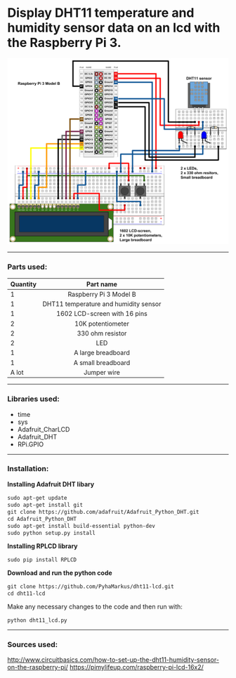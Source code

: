 # Display DHT11 temperature and humidity sensor data on an lcd with the Raspberry Pi 3.

![alt text](https://github.com/PyhaMarkus/dht11-lcd/blob/master/pictures/raspberrypi_LCD.png "Connections")

---

### Parts used:
| Quantity | Part name                             |
| -------- |:-------------:                        |
| 1        | Raspberry Pi 3 Model B                |
| 1        | DHT11 temperature and humidity sensor |
| 1        | 1602 LCD-screen with 16 pins          |
| 2        | 10K potentiometer                     |
| 2        | 330 ohm resistor                      |
| 2        | LED                                   |
| 1        | A large breadboard                    |
| 1        | A small breadboard                    |
| A lot    | Jumper wire                           |

---

### Libraries used:
* time
* sys
* Adafruit_CharLCD
* Adafruit_DHT
* RPi.GPIO

---

### Installation:

**Installing Adafruit DHT libary**

```
sudo apt-get update
sudo apt-get install git
git clone https://github.com/adafruit/Adafruit_Python_DHT.git
cd Adafruit_Python_DHT
sudo apt-get install build-essential python-dev
sudo python setup.py install
```

**Installing RPLCD library**

```sudo apt-get install python-pip
sudo pip install RPLCD
```

**Download and run the python code**

```
git clone https://github.com/PyhaMarkus/dht11-lcd.git
cd dht11-lcd
```

Make any necessary changes to the code and then run with:

```
python dht11_lcd.py
```
---

### Sources used:
http://www.circuitbasics.com/how-to-set-up-the-dht11-humidity-sensor-on-the-raspberry-pi/
https://pimylifeup.com/raspberry-pi-lcd-16x2/
